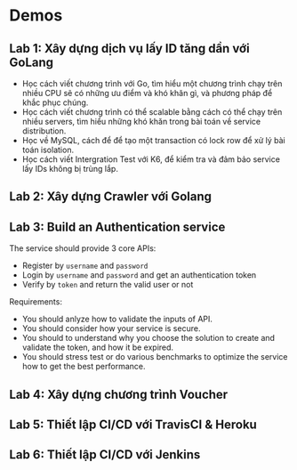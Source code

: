# Demos

## Lab 1: Xây dựng dịch vụ lấy ID tăng dần với GoLang

- Học cách viết chương trình với Go, tìm hiểu một chương trình chạy trên nhiều CPU sẽ có những ưu điểm và khó khăn gì, và phương pháp để khắc phục chúng.
- Học cách viết chương trình có thể scalable bằng cách có thể chạy trên nhiều servers, tìm hiểu những khó khăn trong bài toán về service distribution.
- Học về MySQL, cách để để tạo một transaction có lock row để xử lý bài toán isolation.
- Học cách viết Intergration Test với K6, để kiểm tra và đảm bảo service lấy IDs không bị trùng lắp.

## Lab 2: Xây dựng Crawler với Golang

## Lab 3: Build an Authentication service

The service should provide 3 core APIs:

- Register by `username` and `password`
- Login by `username` and `password` and get an authentication token
- Verify by `token` and return the valid user or not

Requirements:

- You should anlyze how to validate the inputs of API.
- You should consider how your service is secure.
- You should to understand why you choose the solution to create and validate the token, and how it be expired.
- You should stress test or do various benchmarks to optimize the service how to get the best performance.

## Lab 4: Xây dựng chương trình Voucher

## Lab 5: Thiết lập CI/CD với TravisCI & Heroku

## Lab 6: Thiết lập CI/CD với Jenkins